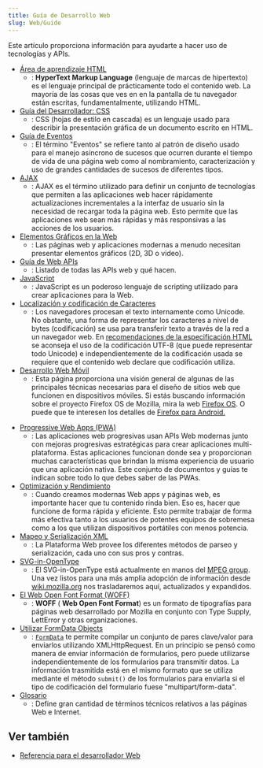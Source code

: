 ```yaml
---
title: Guía de Desarrollo Web
slug: Web/Guide
---
```


Este artículo proporciona información para ayudarte a hacer uso de tecnologías y APIs.

- [Área de aprendizaje HTML](/es/docs/Learn/HTML)
  - : **HyperText Markup Language** (lenguaje de marcas de hipertexto) es el lenguaje principal de prácticamente todo el contenido web. La mayoría de las cosas que ves en en la pantalla de tu navegador están escritas, fundamentalmente, utilizando HTML.
- [Guía del Desarrollador: CSS](/es/docs/Learn/CSS)
  - : CSS (hojas de estilo en cascada) es un lenguaje usado para describir la presentación gráfica de un documento escrito en HTML.
- [Guía de Eventos](/es/docs/Web/Events)
  - : El término "Eventos" se refiere tanto al patrón de diseño usado para el manejo asíncrono de sucesos que ocurren durante el tiempo de vida de una página web como al nombramiento, caracterización y uso de grandes cantidades de sucesos de diferentes tipos.
- [AJAX](/es/docs/Learn/JavaScript/Client-side_web_APIs/Fetching_data)
  - : AJAX es el término utilizado para definir un conjunto de tecnologías que permiten a las aplicaciones web hacer rápidamente actualizaciones incrementales a la interfaz de usuario sin la necesidad de recargar toda la página web. Esto permite que las aplicaciones web sean más rápidas y más responsivas a las acciones de los usuarios.
- [Elementos Gráficos en la Web](/es/docs/conflicting/Learn/HTML/Multimedia_and_embedding/Images_in_HTML)
  - : Las páginas web y aplicaciones modernas a menudo necesitan presentar elementos gráficos (2D, 3D o video).
- [Guía de Web APIs](/es/docs/conflicting/Web/API)
  - : Listado de todas las APIs web y qué hacen.
- [JavaScript](/es/docs/Web/JavaScript)
  - : JavaScript es un poderoso lenguaje de scripting utilizado para crear aplicaciones para la Web.
- [Localización y codificación de Caracteres](/es/docs/Localizations_and_character_encodings)
  - : Los navegadores procesan el texto internamente como Unicode. No obstante, una forma de representar los caracteres a nivel de bytes (codificación) se usa para transferir texto a través de la red a un navegador web. En [recomendaciones de la especificación HTML](https://www.whatwg.org/specs/web-apps/current-work/multipage/semantics.html#charset) se aconseja el uso de la codificación UTF-8 (que puede representar todo Unicode) e independientemente de la codificación usada se requiere que el contenido web declare que codificación utiliza.
- [Desarrollo Web Móvil](/es/docs/conflicting/Learn/CSS/CSS_layout/Responsive_Design)
  - : Esta página proporciona una visión general de algunas de las principales técnicas necesarias para el diseño de sitios web que funcionen en dispositivos móviles. Si estás buscando información sobre el proyecto Firefox OS de Mozilla, mira la web [Firefox OS](/en-US/Mozilla/Firefox_OS). O puede que te interesen los detalles de [Firefox para Android.](/en-US/Mozilla/Firefox_for_Android)

<!---->

<!---->

- [Progressive Web Apps (PWA)](/es/docs/Web/Progressive_web_apps#core_pwa_guides)
  - : Las aplicaciones web progresivas usan APIs Web modernas junto con mejoras progresivas estratégicas para crear aplicaciones multi-plataforma. Estas aplicaciones funcionan donde sea y proporcionan muchas características que brindan la misma experiencia de usuario que una aplicación nativa. Este conjunto de documentos y guías te indican sobre todo lo que debes saber de las PWAs.
- [Optimización y Rendimiento](/es/docs/conflicting/Web/Performance)
  - : Cuando creamos modernas Web apps y páginas web, es importante hacer que tu contenido rinda bien. Eso es, hacer que funcione de forma rápida y eficiente. Esto permite trabajar de forma más efectiva tanto a los usuarios de potentes equipos de sobremesa como a los que utilizan dispositivos portátiles con menos potencia.
- [Mapeo y Serialización XML](/es/docs/Web/XML/Parsing_and_serializing_XML)
  - : La Plataforma Web provee los diferentes métodos de parseo y serialización, cada uno con sus pros y contras.
- [SVG-in-OpenType](/es/docs/Web/Guide)
  - : El SVG-in-OpenType está actualmente en manos del [MPEG group](http://mpeg.chiariglione.org/). Una vez listos para una más amplia adopción de información desde [wiki.mozilla.org](https://wiki.mozilla.org/SVGOpenTypeFonts) nos trasladaremos aquí, actualizados y expandidos.
- [El Web Open Font Format (WOFF)](/es/docs/Web/CSS/CSS_fonts/WOFF)
  - : **WOFF** ( **Web Open Font Format**) es un formato de tipografías para páginas web desarrollado por Mozilla en conjunto con Type Supply, LettError y otras organizaciones.
- [Utilizar FormData Objects](/es/docs/Web/API/XMLHttpRequest_API/Using_FormData_Objects)
  - : [`FormData`](/en-US/DOM/XMLHttpRequest/FormData) te permite compilar un conjunto de pares clave/valor para enviarlos utilizando XMLHttpRequest. En un principio se pensó como manera de enviar información de formularios, pero puede utilizarse independientemente de los formularios para transmitir datos. La información trasmitida está en el mismo formato que se utiliza mediante el método `submit()` de los formularios para enviarla si el tipo de codificación del formulario fuese "multipart/form-data".
- [Glosario](/es/docs/Glossary)
  - : Define gran cantidad de términos técnicos relativos a las páginas Web e Internet.

## Ver también

- [Referencia para el desarrollador Web](/es/docs/Web)
